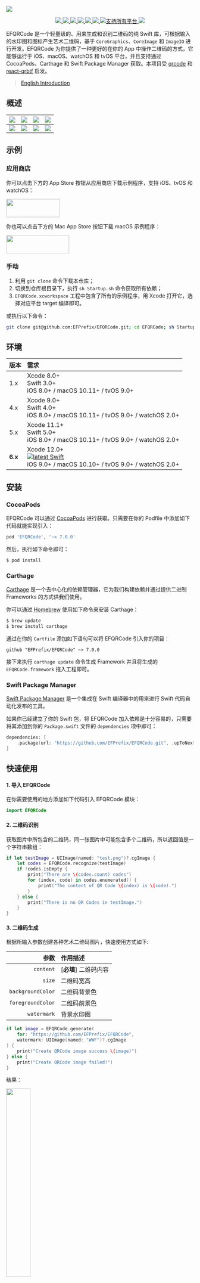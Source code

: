 ![](https://raw.githubusercontent.com/EFPrefix/EFQRCode/assets/EFQRCode.jpg)

<p align="center">
    <a href="https://travis-ci.org/EFPrefix/EFQRCode">
        <img src="https://img.shields.io/travis/EFPrefix/EFQRCode.svg">
    </a>
    <a href="https://codecov.io/gh/EFPrefix/EFQRCode">
        <img src="https://codecov.io/gh/EFPrefix/EFQRCode/branch/main/graph/badge.svg">
    </a>
    <a href="https://efprefix.github.io/EFQRCode/">
        <img src="https://efprefix.github.io/EFQRCode/badge.svg">
    </a>
    <a href="https://github.com/Carthage/Carthage/">
        <img src="https://img.shields.io/badge/Carthage-compatible-4BC51D.svg?style=flat">
    </a>
    <a href="https://swift.org/package-manager/">
        <img src="https://img.shields.io/badge/SPM-ready-orange.svg">
    </a>
    <a href="http://cocoapods.org/pods/EFQRCode">
        <img src="https://img.shields.io/cocoapods/v/EFQRCode.svg?style=flat">
    </a>
    <a href="https://swiftpackageindex.com/EFPrefix/EFQRCode">
        <img src="https://img.shields.io/endpoint?url=https%3A%2F%2Fswiftpackageindex.com%2Fapi%2Fpackages%2FEFPrefix%2FEFQRCode%2Fbadge%3Ftype%3Dplatforms" alt="支持所有平台">
    </a>
    <a href="https://raw.githubusercontent.com/EFPrefix/EFQRCode/main/LICENSE">
        <img src="https://img.shields.io/cocoapods/l/EFQRCode.svg?style=flat">
    </a>
</p>

EFQRCode 是一个轻量级的、用来生成和识别二维码的纯 Swift 库，可根据输入的水印图和图标产生艺术二维码，基于 `CoreGraphics`、`CoreImage` 和 `ImageIO` 进行开发。EFQRCode 为你提供了一种更好的在你的 App 中操作二维码的方式，它能够运行于 iOS、macOS、watchOS 和 tvOS 平台，并且支持通过 CocoaPods、Carthage 和 Swift Package Manager 获取。本项目受 [qrcode](https://github.com/sylnsfar/qrcode) 和 [react-qrbtf](https://github.com/CPunisher/react-qrbtf) 启发。

> [English Introduction](https://github.com/EFPrefix/EFQRCode/blob/main/README.md)

## 概述

![](https://raw.githubusercontent.com/EFPrefix/EFQRCode/assets/QRCode5.jpg)|![](https://raw.githubusercontent.com/EFPrefix/EFQRCode/assets/QRCode6.jpg)|![](https://raw.githubusercontent.com/EFPrefix/EFQRCode/assets/QRCode7.jpg)|![](https://raw.githubusercontent.com/EFPrefix/EFQRCode/assets/QRCode8.jpg)  
:---------------------:|:---------------------:|:---------------------:|:---------------------:
![](https://raw.githubusercontent.com/EFPrefix/EFQRCode/assets/QRCodeGIF1.gif)|![](https://raw.githubusercontent.com/EFPrefix/EFQRCode/assets/QRCodeGIF2.gif)|![](https://raw.githubusercontent.com/EFPrefix/EFQRCode/assets/QRCodeGIF7.gif)|![](https://raw.githubusercontent.com/EFPrefix/EFQRCode/assets/QRCodeGIF8.gif)  

## 示例

### 应用商店

你可以点击下方的 App Store 按钮从应用商店下载示例程序，支持 iOS、tvOS 和 watchOS：

<a target='_blank' href='https://itunes.apple.com/cn/app/EFQRCode/id1242337058?mt=8'>
    <img src='https://raw.githubusercontent.com/EFPrefix/EFQRCode/assets/icon/AppStore.jpeg' width='144' height='49'/>
</a>

你也可以点击下方的 Mac App Store 按钮下载 macOS 示例程序：

<a target='_blank' href='https://itunes.apple.com/cn/app/EFQRCode/id1306793539?mt=8'>
	<img src='https://raw.githubusercontent.com/EFPrefix/EFQRCode/assets/icon/AppStoreMac.png' width='168.5' height='49'/>
</a>

### 手动

1. 利用 `git clone` 命令下载本仓库；
2. 切换到仓库根目录下，执行 `sh Startup.sh` 命令获取所有依赖；
3. `EFQRCode.xcworkspace` 工程中包含了所有的示例程序，用 Xcode 打开它，选择对应平台 target 编译即可。

或执行以下命令：

```bash
git clone git@github.com:EFPrefix/EFQRCode.git; cd EFQRCode; sh Startup.sh; open 'EFQRCode.xcworkspace'
```

## 环境

| 版本     | 需求                                                                           |
|:--------|:-------------------------------------------------------------------------------|
| 1.x     | Xcode 8.0+<br>Swift 3.0+<br>iOS 8.0+ / macOS 10.11+ / tvOS 9.0+                |
| 4.x     | Xcode 9.0+<br>Swift 4.0+<br>iOS 8.0+ / macOS 10.11+ / tvOS 9.0+ / watchOS 2.0+ |
| 5.x     | Xcode 11.1+<br>Swift 5.0+<br>iOS 8.0+ / macOS 10.11+ / tvOS 9.0+ / watchOS 2.0+|
| **6.x** | Xcode 12.0+<br>[![latest Swift](https://img.shields.io/endpoint?url=https%3A%2F%2Fswiftpackageindex.com%2Fapi%2Fpackages%2FEFPrefix%2FEFQRCode%2Fbadge%3Ftype%3Dswift-versions)](https://swiftpackageindex.com/EFPrefix/EFQRCode)<br>iOS 9.0+ / macOS 10.10+ / tvOS 9.0+ / watchOS 2.0+|

## 安装

### CocoaPods

EFQRCode 可以通过 [CocoaPods](http://cocoapods.org) 进行获取。只需要在你的 Podfile 中添加如下代码就能实现引入：

```ruby
pod 'EFQRCode', '~> 7.0.0'
```

然后，执行如下命令即可：

```bash
$ pod install
```

### Carthage

[Carthage](https://github.com/Carthage/Carthage) 是一个去中心化的依赖管理器，它为我们构建依赖并通过提供二进制 Frameworks 的方式供我们使用。

你可以通过 [Homebrew](http://brew.sh/) 使用如下命令来安装 Carthage：

```bash
$ brew update
$ brew install carthage
```

通过在你的 `Cartfile` 添加如下语句可以将 EFQRCode 引入你的项目：

```ogdl
github "EFPrefix/EFQRCode" ~> 7.0.0
```

接下来执行 `carthage update` 命令生成 Framework 并且将生成的 `EFQRCode.framework` 拖入工程即可。

### Swift Package Manager

[Swift Package Manager](https://swift.org/package-manager/) 是一个集成在 Swift 编译器中的用来进行 Swift 代码自动化发布的工具。

如果你已经建立了你的 Swift 包，将 EFQRCode 加入依赖是十分容易的，只需要将其添加到你的 `Package.swift` 文件的 `dependencies` 项中即可：

```swift
dependencies: [
    .package(url: "https://github.com/EFPrefix/EFQRCode.git", .upToNextMinor(from: "7.0.0"))
]
```

## 快速使用

#### 1. 导入 EFQRCode

在你需要使用的地方添加如下代码引入 EFQRCode 模块：

```swift
import EFQRCode
```

#### 2. 二维码识别

获取图片中所包含的二维码，同一张图片中可能包含多个二维码，所以返回值是一个字符串数组：

```swift
if let testImage = UIImage(named: "test.png")?.cgImage {
    let codes = EFQRCode.recognize(testImage)
    if !codes.isEmpty {
        print("There are \(codes.count) codes")
        for (index, code) in codes.enumerated() {
            print("The content of QR Code \(index) is \(code).")
        }
    } else {
        print("There is no QR Codes in testImage.")
    }
}
```

#### 3. 二维码生成

根据所输入参数创建各种艺术二维码图片，快速使用方式如下:

|参数|作用描述|
|-:|:-|
|`content`|[**必填**] 二维码内容|
|`size`|二维码宽高|
|`backgroundColor`|二维码背景色|
|`foregroundColor`|二维码前景色|
|`watermark`|背景水印图|

```swift
if let image = EFQRCode.generate(
    for: "https://github.com/EFPrefix/EFQRCode",
    watermark: UIImage(named: "WWF")?.cgImage
) {
    print("Create QRCode image success \(image)")
} else {
    print("Create QRCode image failed!")
}
```

结果：

<img src="https://raw.githubusercontent.com/EFPrefix/EFQRCode/assets/sample1.jpg" width = "36%"/>

#### 4. 动态二维码

可通过 EFQRCode 的类方法 `generateGIF` 来创建 GIF 二维码，使用方式如下：

|参数|作用描述|
|-:|:-|
|`generator`|[**必填**] 一个用来获取设置的 `EFQRCodeGenerator` 对象|
|`data`|[**必填**] 输入的 GIF 图片的数据|
|`delay`|输出的动态 QRCode 的帧间延时，默认从输入的 GIF 图片获取|
|`loopCount`|输出的动态 QRCode 的循环次数，默认从输入的 GIF 图片获取|

```swift
if let qrCodeData = EFQRCode.generateGIF(
    using: generator, withWatermarkGIF: data
) {
    print("Create QRCode image success.")
} else {
    print("Create QRCode image failed!")
}
```

你可以通过查看 Demo 代码的方式来获取更多信息，结果预览：

<img src="https://raw.githubusercontent.com/EFPrefix/EFQRCode/assets/QRCodeGIF6.gif" width = "36%"/>

#### 5. 接下来

查看 [用户手册](https://github.com/EFPrefix/EFQRCode/blob/main/USERGUIDE_CN.md) 了解更多细节。

您也可以查看下列非官方的使用说明：

- [不用请设计师，你也能做出个性二维码：EFQRCode](https://sspai.com/post/43211)
- [想更优雅地分享 Wi-Fi 密码，只需一枚二维码](https://sspai.com/post/43097)

## 备注

1. 请选用对比度较高的前景色和背景色组合；
2. 想要提高生成二维码的清晰度可以适当提高它的生成、导出尺寸；
3. 生成尺寸过大、二维码内容过多可能会导致生成失败；
4. 建议对生成的二维码进行测试后投入使用，例如微信能够扫描成功并不代表支付宝也能成功扫描，请务必根据您的具体业务需要做有针对性的测试；
5. 文档与演示项目中部分图片来源于网络，如侵犯您的合法权益，请联系我们删除；
6. 若有任何问题，期待得到您的反馈，`Issue` 和 `Pull request` 都是受欢迎的。

备注的备注：好用的话可以给个`星星`，蟹蟹，QAQ

<iframe src="https://ghbtns.com/github-btn.html?user=EFPrefix&repo=EFQRCode&type=star&count=true&size=large" frameborder="0" scrolling="0" width="170" height="30" title="GitHub"></iframe>

## 其它平台／语言

平台／语言|链接
:-------------------------|:-------------------------
Objective-C|[https://github.com/z624821876/YSQRCode](https://github.com/z624821876/YSQRCode)
TypeScript|[https://github.com/CPunisher/react-qrbtf](https://github.com/CPunisher/react-qrbtf)
JavaScript|[https://github.com/SumiMakito/Awesome-qr.js](https://github.com/SumiMakito/Awesome-qr.js)
Java|[https://github.com/SumiMakito/AwesomeQRCode](https://github.com/SumiMakito/AwesomeQRCode)
Kotlin|[https://github.com/SumiMakito/AwesomeQRCode-Kotlin](https://github.com/SumiMakito/AwesomeQRCode-Kotlin)
Python|[https://github.com/sylnsfar/qrcode](https://github.com/sylnsfar/qrcode)

## 贡献者

这个项目的存在多亏了所有贡献的人。[[参与贡献](https://github.com/EFPrefix/EFQRCode/blob/main/.github/CONTRIBUTING.md)]

<a href="https://opencollective.com/efqrcode#contributors">
    <img src="https://opencollective.com/efqrcode/contributors.svg?width=890"/>
</a>

## 捐赠

如果你认为这个项目给你带来了帮助，你可以给我买杯咖啡。如果你喜欢这个项目，并愿意为它的发展提供进一步的支持，你可以选择在 [Open Collective](https://opencollective.com/efqrcode) 上成为 `支持者`。感谢所有的支持者！ 🙏 [[成为支持者](https://opencollective.com/efqrcode#backer)]

<a href="https://opencollective.com/efqrcode#backers" target="_blank">
    <img src="https://opencollective.com/efqrcode/backers.svg?width=890">
</a>

## 赞助商

- 感谢 MacStadium 的 [开源计划](https://www.macstadium.com/opensource?from=EFQRCode) 对本项目的帮助。

<a href="https://macstadium.com/?from=EFQRCode">
    <img src="https://uploads-ssl.webflow.com/5ac3c046c82724970fc60918/5c019d917bba312af7553b49_MacStadium-developerlogo.png" width = "46%">
</a>

- 感谢 JetBrains 的 [开源支持计划](https://www.jetbrains.com/community/opensource/?from=EFQRCode) 对本项目的帮助。

<a href="https://www.jetbrains.com/?from=EFQRCode">
    <img src="https://raw.githubusercontent.com/EFPrefix/EFQRCode/ce8982e1858d62ac8b9fecec96f5369d8b1b62c3/logo/jetbrains.svg?sanitize=true" width = "20%">
</a>

## 联系

邮箱：[eyrefree@eyrefree.org](mailto:eyrefree@eyrefree.org)

## 协议

<a href="https://github.com/EFPrefix/EFQRCode/blob/main/LICENSE">
    <img src="https://upload.wikimedia.org/wikipedia/commons/thumb/f/f8/License_icon-mit-88x31-2.svg/128px-License_icon-mit-88x31-2.svg.png">
</a>

EFQRCode 基于 MIT 协议进行分发和使用，更多信息参见协议文件。
